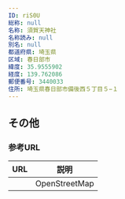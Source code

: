 ```yaml
---
ID: riS0U
総称: null
名称: 須賀天神社
名称読み: null
別名: null
都道府県: 埼玉県
区域: 春日部市
緯度: 35.9555902
経度: 139.762086
郵便番号: 3440033
住所: 埼玉県春日部市備後西５丁目５−１
---
```


## その他

### 参考URL

| URL | 説明          |
| --- | ------------- |
|     | OpenStreetMap |
